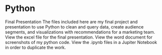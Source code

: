 # Python 
Final Presentation
The files included here are my final project and presentation to use Python to clean and query data, create audience segments, and visualizations with recommendations for a marketing team.
View the excel file for the final presentation.
View the word document for screenshots of my python code.
View the .ipynb files in a Jupiter Notebook in order to duplicate the work.
